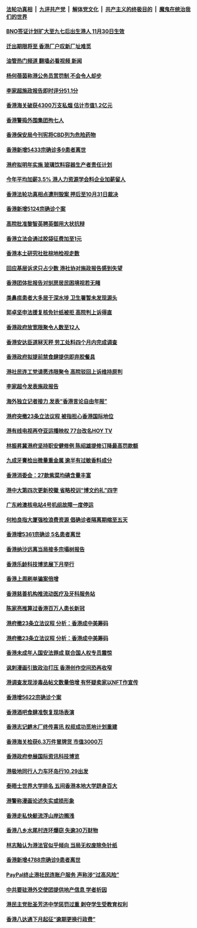 ####  [法轮功真相](../../../../basic/blob/master/README.md?t=10212001) &nbsp;|&nbsp; [九评共产党](../../../../9ping.md/blob/master/README.md?t=10212001) &nbsp;|&nbsp; [解体党文化](../../../../jtdwh.md/blob/master/README.md?t=10212001)  &nbsp;|&nbsp; [共产主义的终极目的](../../../../gczydzjmd.md/blob/master/README.md?t=10212001) &nbsp;|&nbsp; [魔鬼在统治我们的世界](../../../../mgztzwmdsj.md/blob/master/README.md?t=10212001) 

#### [BNO签证计划扩大至九七后出生港人 11月30日生效](../pages/nsc415/n13849934.md?t=10212001) 

#### [迁出期限将至 香港厂户叹新厂址难觅](../pages/nsc415/n13849918.md?t=10212001) 

#### [油管热门频道 翻墙必看视频 新闻](http://209.250.226.216:81/youtube.html?10212001)

#### [杨何蓓茵称港公务员赏罚制 不会令人却步](../pages/nsc415/n13849863.md?t=10212001) 

#### [李家超施政报告即时评分51.1分](../pages/nsc415/n13849855.md?t=10212001) 

#### [香港海关破获4300万支私烟 估计市值1.2亿元](../pages/nsc415/n13849852.md?t=10212001) 

#### [香港警捣外围集团拘七人](../pages/nsc415/n13849845.md?t=10212001) 

#### [香港保安局今刊宪将CBD列为危险药物](../pages/nsc415/n13849825.md?t=10212001) 

#### [香港新增5433宗确诊多9患者离世](../pages/nsc415/n13849816.md?t=10212001) 

#### [港府拟明年实施 玻璃饮料容器生产者责任计划](../pages/nsc415/n13849802.md?t=10212001) 

#### [今年平均加薪3.5% 港人力资源学会料企业加薪留人](../pages/nsc415/n13849790.md?t=10212001) 

#### [香港法轮功真相点遭刑毁案 押后至10月31日裁决](../pages/nsc415/n13849414.md?t=10212001) 

#### [香港新增5124宗确诊个案](../pages/nsc415/n13849191.md?t=10212001) 

#### [高院批准黎智英聘英御用大状抗辩](../pages/nsc415/n13849171.md?t=10212001) 

#### [香港立法会通过胶袋征费加至1元](../pages/nsc415/n13849160.md?t=10212001) 

#### [香港本土研究社批棕地检视走数](../pages/nsc415/n13849135.md?t=10212001) 

#### [回应基层诉求只占少数 港社协对施政报告感到失望](../pages/nsc415/n13849116.md?t=10212001) 

#### [香港团体批报告对㓥房居民困境视若无睹](../pages/nsc415/n13849102.md?t=10212001) 

#### [类鼻疽患者大多居于深水埗 卫生署暂未发现源头](../pages/nsc415/n13848437.md?t=10212001) 

#### [郭卓坚申法援复核免针纸被拒 高院判上诉得直](../pages/nsc415/n13848423.md?t=10212001) 

#### [香港政府放宽限聚令人数至12人](../pages/nsc415/n13848395.md?t=10212001) 

#### [香港安达臣道冧天秤 劳工处料四个月内完成调查](../pages/nsc415/n13848374.md?t=10212001) 

#### [香港政府拟提前禁食肆提供即弃胶餐具](../pages/nsc415/n13848367.md?t=10212001) 

#### [港社民连工党请愿违限聚令 高院驳回上诉维持原判](../pages/nsc415/n13848340.md?t=10212001) 

#### [李家超今发表施政报告](../pages/nsc415/n13848319.md?t=10212001) 

#### [海外独立记者接力 发表“香港言论自由年报”](../pages/nsc415/n13847869.md?t=10212001) 

#### [港府突撤23条立法议程 被指担心香港国际地位](../pages/nsc415/n13848091.md?t=10212001) 

#### [港有线电视再夺亚运播映权 77台改名HOY TV](../pages/nsc415/n13847676.md?t=10212001) 

#### [林振昇冀港府坚持职安健修例 陈绍雄提修订降最高罚款额](../pages/nsc415/n13847665.md?t=10212001) 

#### [九成牙膏检出微量重金属 逾半有过敏香料成分](../pages/nsc415/n13847642.md?t=10212001) 

#### [香港消委会：27款紫菜均碘含量丰富](../pages/nsc415/n13847625.md?t=10212001) 

#### [港中大第四次更新校徽 省略校训“博文约礼”四字](../pages/nsc415/n13847606.md?t=10212001) 

#### [广东岭澳核电站4号机组故障一度停运](../pages/nsc415/n13847600.md?t=10212001) 

#### [何柏良指大厦强检浪费资源 倡确诊者隔离期缩至五天](../pages/nsc415/n13847597.md?t=10212001) 

#### [香港增5361宗确诊 5名患者离世](../pages/nsc415/n13847590.md?t=10212001) 

#### [香港纳沙远离当局接多宗塌树报告](../pages/nsc415/n13847563.md?t=10212001) 

#### [香港乐龄科技博览展下月举行](../pages/nsc415/n13846838.md?t=10212001) 

#### [香港上周刷单骗案倍增](../pages/nsc415/n13846828.md?t=10212001) 

#### [香港慈善机构推流动医疗及牙科服务站](../pages/nsc415/n13846815.md?t=10212001) 

#### [陈家亮推算过香港百万人患长新冠](../pages/nsc415/n13846801.md?t=10212001) 

#### [港府撤23条立法议程 分析：香港成中美筹码](../pages/nsc415/n13846797.md?t=10212001) 

#### [港府撤23条立法议程 分析：香港成中美筹码](../pages/nsc415/n13846275.md?t=10212001) 

#### [香港未成年人国安法罪成 联合国人权专员震惊](../pages/nsc415/n13846266.md?t=10212001) 

#### [讽刺漫画引致政治打压 香港创作空间恐再收窄](../pages/nsc415/n13845302.md?t=10212001) 

#### [港调查发现涉毒品帖文数量倍增 有怀疑卖家以NFT作宣传](../pages/nsc415/n13845004.md?t=10212001) 

#### [香港增5622宗确诊个案](../pages/nsc415/n13844993.md?t=10212001) 

#### [香港酒吧食肆准恢复现场表演](../pages/nsc415/n13844972.md?t=10212001) 

#### [香港志记鎅木厂终传喜讯 权叔成功觅地计划重建](../pages/nsc415/n13844953.md?t=10212001) 

#### [香港海关检获6.3万件冒牌货 市值3000万](../pages/nsc415/n13844944.md?t=10212001) 

#### [香港政府参展国际资讯科技博览](../pages/nsc415/n13844934.md?t=10212001) 

#### [港极地同行人力车环岛行10.29出发](../pages/nsc415/n13844126.md?t=10212001) 

#### [泰晤士世界大学排名 五间香港本地大学跻身百大](../pages/nsc415/n13844151.md?t=10212001) 

#### [港警称漫画论述失实或损形象](../pages/nsc415/n13844147.md?t=10212001) 

#### [香港走私快艇流浮山岸边搁浅](../pages/nsc415/n13844140.md?t=10212001) 

#### [香港八乡水尾村连环爆窃 失逾30万财物](../pages/nsc415/n13844136.md?t=10212001) 

#### [林志釉认为港法官似乎倾向 当局无权废除免针纸](../pages/nsc415/n13844131.md?t=10212001) 

#### [香港新增4788宗确诊9患者离世](../pages/nsc415/n13844120.md?t=10212001) 

#### [PayPal终止港社民连账户服务 声称涉“过高风险”](../pages/nsc415/n13844122.md?t=10212001) 

#### [中共要驻港外交使团提供地产信息 学者析因](../pages/nsc415/n13843453.md?t=10212001) 

#### [港民主党批圣芳济中学惩罚过重 剥夺学生受教育权利](../pages/nsc415/n13843489.md?t=10212001) 

#### [香港八达通下月起征“逾期更换行政费”](../pages/nsc415/n13843487.md?t=10212001) 

<img src='http://gfw-breaker.win/goodnews/indexes/nsc415.md' width='0px' height='0px'/>
